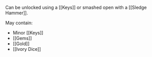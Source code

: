 Can be unlocked using a [[Keys]] or smashed open with a [[Sledge Hammer]].

May contain:
- Minor [[Keys]]
- [[Gems]]
- [[Gold]]
- [[Ivory Dice]]